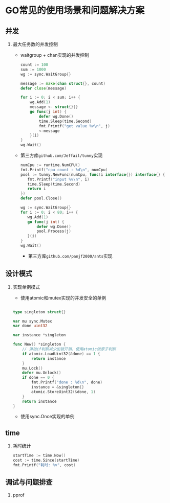# GO常见的使用场景和问题解决方案

## 并发
1. 最大任务数的并发控制
    
   - waitgroup + chan实现的并发控制
   
       ```go
       count := 100
       sum := 1000
       wg := sync.WaitGroup{}
    
       message := make(chan struct{}, count)
       defer close(message)
    
       for i := 0; i < sum; i++ {
           wg.Add(1)
           message <- struct{}{}
           go func(j int) {
               defer wg.Done()
               time.Sleep(time.Second)
               fmt.Printf("get value %v\n", j)
               <-message
           }(i)
       }
       wg.Wait()
       ```
     
   - 第三方库`github.com/Jeffail/tunny`实现
    
      ```go
      numCpu := runtime.NumCPU()
      fmt.Printf("cpu count : %d\n", numCpu)
      pool := tunny.NewFunc(numCpu, func(i interface{}) interface{} {
         fmt.Printf("input %v\n", i)
         time.Sleep(time.Second)
         return i
      })
      defer pool.Close()
    
      wg := sync.WaitGroup{}
      for i := 0; i < 80; i++ {
         wg.Add(1)
         go func(j int) {
             defer wg.Done()
             pool.Process(j)
         }(i)
      }
      wg.Wait()
      ```
   
     - 第三方库`github.com/panjf2000/ants`实现

## 设计模式
1. 实现单例模式

    - 使用atomic和mutex实现的并发安全的单例
    
    ```go
    
    type singleton struct{}
    
    var mu sync.Mutex
    var done uint32
    
    var instance *singleton
    
    func New() *singleton {
        // 添加if判断减少加锁开销，使用atomic做原子判断
        if atomic.LoadUint32(&done) == 1 {
            return instance
        }
        mu.Lock()
        defer mu.Unlock()
        if done == 0 {
            fmt.Printf("done : %d\n", done)
            instance = &singleton{}
            atomic.StoreUint32(&done, 1)
        }
        return instance
    }
    ```
   
   - 使用sync.Once实现的单例

## time
1. 耗时统计

    ```go
    startTime := time.Now()
    cost := time.Since(startTime)
    fmt.Printf("耗时: %v", cost)
    ```

## 调试与问题排查

1. pprof